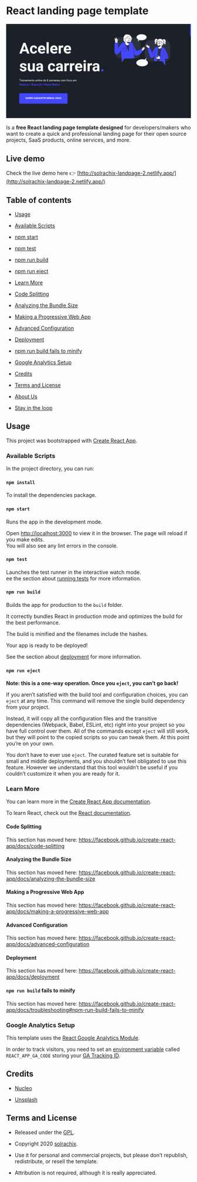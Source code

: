 
# React landing page template

  

![Open React template preview](https://github.com/solrachix/landing-page-template_2/blob/master/Template.png?raw=true)

  

Is a **free React landing page template designed** for developers/makers who want to create a quick and professional landing page for their open source projects, SaaS products, online services, and more.  

## Live demo
Check the live demo here 👉️ [http://solrachix-landpage-2.netlify.app/](http://solrachix-landpage-2.netlify.app/)

## Table of contents
* [Usage](#usage)

* [Available Scripts](#available-scripts)

* [npm start](#npm-start)

* [npm test](#npm-test)

* [npm run build](#npm-run-build)

* [npm run eject](#npm-run-eject)

* [Learn More](#learn-more)

* [Code Splitting](#code-splitting)

* [Analyzing the Bundle Size](#analyzing-the-bundle-size)

* [Making a Progressive Web App](#making-a-progressive-web-app)

* [Advanced Configuration](#advanced-configuration)

* [Deployment](#deployment)

* [npm run build fails to minify](#npm-run-build-fails-to-minify)

* [Google Analytics Setup](#google-analytics-setup)

* [Credits](#credits)

* [Terms and License](#terms-and-license)

* [About Us](#about-us)

* [Stay in the loop](#stay-in-the-loop)

  

## Usage

  

This project was bootstrapped with [Create React App](https://github.com/facebook/create-react-app).
### Available Scripts

In the project directory, you can run:
#### `npm install`

To install the dependencies package.
#### `npm start`
Runs the app in the development mode.<br>

Open [http://localhost:3000](http://localhost:3000) to view it in the browser.
The page will reload if you make edits.<br>
You will also see any lint errors in the console.
#### `npm test`
Launches the test runner in the interactive watch mode.<br>
ee the section about [running tests](https://facebook.github.io/create-react-app/docs/running-tests) for more information.

  

#### `npm run build`

  

Builds the app for production to the `build` folder.<br>

It correctly bundles React in production mode and optimizes the build for the best performance.

  

The build is minified and the filenames include the hashes.<br>

Your app is ready to be deployed!

  

See the section about [deployment](https://facebook.github.io/create-react-app/docs/deployment) for more information.

  

#### `npm run eject`

  

**Note: this is a one-way operation. Once you `eject`, you can’t go back!**

  

If you aren’t satisfied with the build tool and configuration choices, you can `eject` at any time. This command will remove the single build dependency from your project.

  

Instead, it will copy all the configuration files and the transitive dependencies (Webpack, Babel, ESLint, etc) right into your project so you have full control over them. All of the commands except `eject` will still work, but they will point to the copied scripts so you can tweak them. At this point you’re on your own.

  

You don’t have to ever use `eject`. The curated feature set is suitable for small and middle deployments, and you shouldn’t feel obligated to use this feature. However we understand that this tool wouldn’t be useful if you couldn’t customize it when you are ready for it.

  

### Learn More

  

You can learn more in the [Create React App documentation](https://facebook.github.io/create-react-app/docs/getting-started).

  

To learn React, check out the [React documentation](https://reactjs.org/).

  

#### Code Splitting

  

This section has moved here: https://facebook.github.io/create-react-app/docs/code-splitting

  

#### Analyzing the Bundle Size

  

This section has moved here: https://facebook.github.io/create-react-app/docs/analyzing-the-bundle-size

  

#### Making a Progressive Web App

  

This section has moved here: https://facebook.github.io/create-react-app/docs/making-a-progressive-web-app

  

#### Advanced Configuration

  

This section has moved here: https://facebook.github.io/create-react-app/docs/advanced-configuration

  

#### Deployment

  

This section has moved here: https://facebook.github.io/create-react-app/docs/deployment

  

#### `npm run build` fails to minify

  

This section has moved here: https://facebook.github.io/create-react-app/docs/troubleshooting#npm-run-build-fails-to-minify

  

### Google Analytics Setup

  

This template uses the [React Google Analytics Module](https://github.com/react-ga/react-ga).

  

In order to track visitors, you need to set an [environment variable](https://create-react-app.dev/docs/adding-custom-environment-variables/) called `REACT_APP_GA_CODE` storing your [GA Tracking ID](https://support.google.com/analytics/answer/7372977).

  

## Credits

  

- [Nucleo](https://nucleoapp.com/)

- [Unsplash](https://unsplash.com/)

  

## Terms and License

  

- Released under the [GPL](https://www.gnu.org/licenses/gpl-3.0.html).

- Copyright 2020 [solrachix](https://solrachix.com/).

- Use it for personal and commercial projects, but please don’t republish, redistribute, or resell the template.
- Attribution is not required, although it is really appreciated.

